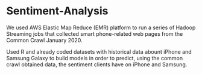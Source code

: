 # Sentiment-Analysis

 We used AWS Elastic Map Reduce (EMR) platform to run a series of Hadoop Streaming jobs that collected 
 smart phone-related web pages from the Common Crawl January 2020.
 
 Used R and already coded datasets with historical data abount iPhone and Samsung Galaxy
 to build models in order to predict, using the common crawl obtained data,  the sentiment clients have on iPhone and Samsung.
 

